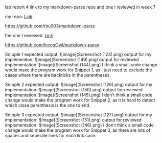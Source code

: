 lab report 4
link to my markdown-parse repo and one I reviewed in week 7

my repo:
[Link](http://github.com/rhu003/markdown-parse)

https://github.com/rhu003/markdown-parse

the one I reviewed: 
[Link](http://github.com/IncogOwl/markdown-parse)

https://github.com/IncogOwl/markdown-parse


Snipple 1
expected output:
![image](Screenshot (124).png)
output for my implemention:
![image](Screenshot (149).png)
output for reviewed implementation
![image](Screenshot (144).png)
I think a small code change would make the program work for Snippet 1, 
as I just need to exclude the cases where there are backticks in the parentheses.

Snipple 2
expected output:
![image](Screenshot (126).png)
output for my implementation:
![image](Screenshot (150).png)
output for reviewed implementation
![image](Screenshot (145).png)
I don't think a small code change would make the program work for Snippet 2, 
as it is hard to detect which close parenthesis is the one to end.

Snipple 3
expected output:
![image](Screenshot (127).png)
output for my implementation:
![image](Screenshot (151).png)
output for reviewed implementation: 
![image](Screenshot (146).png)
I don't think a small code change would make the program work for Snippet 3, 
as there are lots of spaces and seperate lines for each link case.
